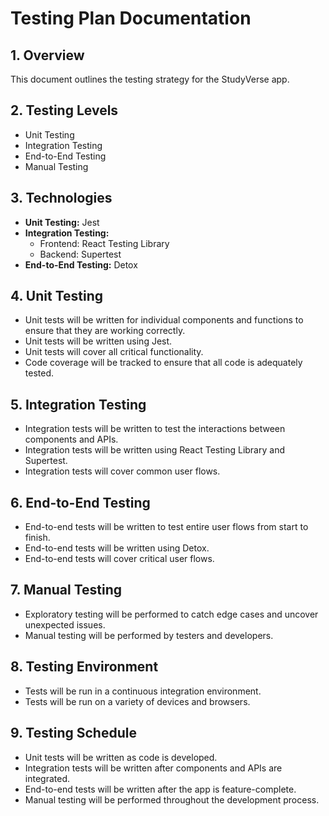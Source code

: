 # Testing Plan Documentation

## 1. Overview

This document outlines the testing strategy for the StudyVerse app.

## 2. Testing Levels

*   Unit Testing
*   Integration Testing
*   End-to-End Testing
*   Manual Testing

## 3. Technologies

*   **Unit Testing:** Jest
*   **Integration Testing:**
    *   Frontend: React Testing Library
    *   Backend: Supertest
*   **End-to-End Testing:** Detox

## 4. Unit Testing

*   Unit tests will be written for individual components and functions to ensure that they are working correctly.
*   Unit tests will be written using Jest.
*   Unit tests will cover all critical functionality.
*   Code coverage will be tracked to ensure that all code is adequately tested.

## 5. Integration Testing

*   Integration tests will be written to test the interactions between components and APIs.
*   Integration tests will be written using React Testing Library and Supertest.
*   Integration tests will cover common user flows.

## 6. End-to-End Testing

*   End-to-end tests will be written to test entire user flows from start to finish.
*   End-to-end tests will be written using Detox.
*   End-to-end tests will cover critical user flows.

## 7. Manual Testing

*   Exploratory testing will be performed to catch edge cases and uncover unexpected issues.
*   Manual testing will be performed by testers and developers.

## 8. Testing Environment

*   Tests will be run in a continuous integration environment.
*   Tests will be run on a variety of devices and browsers.

## 9. Testing Schedule

*   Unit tests will be written as code is developed.
*   Integration tests will be written after components and APIs are integrated.
*   End-to-end tests will be written after the app is feature-complete.
*   Manual testing will be performed throughout the development process.

